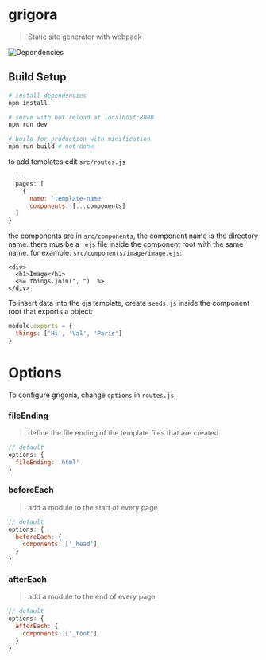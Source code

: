 # grigora
> Static site generator with webpack

![Dependencies](https://david-dm.org/jsnanigans/grigora.svg)

## Build Setup
``` bash
# install dependencies
npm install

# serve with hot reload at localhost:8080
npm run dev

# build for production with minification
npm run build # not done
```

to add templates edit `src/routes.js`
```javascript
  ...
  pages: [
    {
      name: 'template-name',
      components: [...components]
  ]
}
```
the components are in `src/components`, the component name is the directory name.
there mus be a `.ejs` file inside the component root with the same name.
for example: `src/components/image/image.ejs`:
```ejs
<div>
  <h1>Image</h1>
  <%= things.join(", ")  %>
</div>
```

To insert data into the ejs template, create `seeds.js` inside the component root that exports a object:
```javascript
module.exports = {
  things: ['Hi', 'Val', 'Paris']
}
```

# Options
To configure grigoria, change `options` in `routes.js`

### fileEnding
> define the file ending of the template files that are created
```javascript
// default
options: {
  fileEnding: 'html'
}
```

### beforeEach
> add a module to the start of every page
```javascript
// default
options: {
  beforeEach: {
    components: ['_head']
  }
}
```

### afterEach
> add a module to the end of every page
```javascript
// default
options: {
  afterEach: {
    components: ['_foot']
  }
}
```
